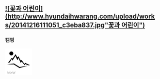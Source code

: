 [![꽃과 어린이](http://www.hyundaihwarang.com/upload/works/20141216111051_c3eba837.jpg"꽃과 어린이")](http://www.hyundaihwarang.com/?c=exhibition&s=1&mode=current&gbn=slider&ix=53)
---
### 캠핑
![camping](/assets/images/noun_Mountain_1395077.png)
